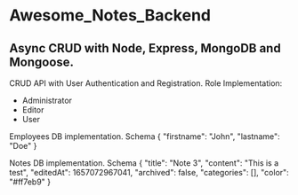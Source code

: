 # Awesome_Notes_Backend

## Async CRUD with Node, Express, MongoDB and Mongoose.

CRUD API with User Authentication and Registration.
Role Implementation:

- Administrator
- Editor
- User

Employees DB implementation.
Schema
{
"firstname": "John",
"lastname": "Doe"
}

Notes DB implementation.
Schema
{
"title": "Note 3",
"content": "This is a test",
"editedAt": 1657072967041,
"archived": false,
"categories": [],
"color": "#ff7eb9"
}
